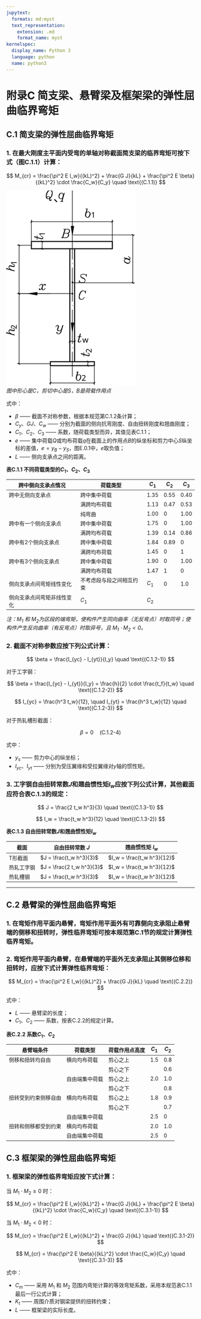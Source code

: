 ```yaml
---
jupytext:
  formats: md:myst
  text_representation:
    extension: .md
    format_name: myst
kernelspec:
  display_name: Python 3
  language: python
  name: python3
---
```


# 附录C  简支梁、悬臂梁及框架梁的弹性屈曲临界弯矩

## C.1 简支梁的弹性屈曲临界弯矩

### 1. 在最大刚度主平面内受弯的单轴对称截面简支梁的临界弯矩可按下式（图C.1.1）计算：

$$
M_{cr} = \frac{\pi^2 E I_w}{(kL)^2} + \frac{G J}{kL} + \frac{\pi^2 E \beta}{(kL)^2} \cdot \frac{C_w}{C_y}
\quad \text{(C.1.1)}
$$

![图C.1.1 单轴对称工字形截面](media/image856.svg)  
*图中形心是$C$，剪切中心是$S$，$B$是荷载作用点*

式中：  
- $\beta$ —— 截面不对称参数，根据本规范第C.1.2条计算；  
- $C_y$、$GJ$、$C_w$ —— 分别为截面的侧向抗弯刚度、自由扭转刚度和翘曲刚度；  
- $C_1$、$C_2$、$C_3$ —— 系数，随荷载类型而异，其值见表C.1.1；  
- $e$ —— 集中荷载$Q$或均布荷载$q$在截面上的作用点$B$的纵坐标和剪力中心$S$纵坐标的差值，$e = y_B - y_S$，图E.0.1中，$e$取负值；  
- $L$ —— 侧向支承点之间的距离。

**表C.1.1 不同荷载类型的$C_1$、$C_2$、$C_3$**

| 跨中侧向支承点情况       | 荷载类型       | $C_1$ | $C_2$ | $C_3$ |
|--------------------------|----------------|-------|-------|-------|
| 跨中无侧向支承点         | 跨中集中荷载   | 1.35  | 0.55  | 0.40  |
|                          | 满跨均布荷载   | 1.13  | 0.47  | 0.53  |
|                          | 纯弯曲         | 1.00  | 0     | 1.00  |
| 跨中有一个侧向支承点     | 跨中集中荷载   | 1.75  | 0     | 1.00  |
|                          | 满跨均布荷载   | 1.39  | 0.14  | 0.86  |
| 跨中有2个侧向支承点      | 跨中集中荷载   | 1.84  | 0.89  | 0     |
|                          | 满跨均布荷载   | 1.45  | 0     | 1     |
| 跨中有3个侧向支承点      | 跨中集中荷载   | 1.90  | 0     | 1.00  |
|                          | 满跨均布荷载   | 1.47  | 1     | 0     |
| 侧向支承点间弯矩线性变化 | 不考虑段与段之间相互约束 | $C_1$ | 0     | 1.0   |
| 侧向支承点间弯矩非线性变化 | $C_1$         | $C_2$ |       |       |

*注：$M_1$ 和 $M_2$为区段的端弯矩，使构件产生同向曲率（无反弯点）时取同号；使构件产生反向曲率（有反弯点）时取异号，且 $M_1 \cdot M_2 < 0$。*

### 2. 截面不对称参数应按下列公式计算：

$$
\beta = \frac{I_{yc} - I_{yt}}{I_y}
\quad \text{(C.1.2-1)}
$$

对于工字钢：

$$
\beta = \frac{I_{yc} - I_{yt}}{I_y} = \frac{h}{2} \cdot \frac{t_f}{t_w}
\quad \text{(C.1.2-2)}
$$

$$
I_{yc} = \frac{h^3 t_w}{12}, \quad I_{yt} = \frac{h^3 t_w}{12}
\quad \text{(C.1.2-3)}
$$

对于热轧槽形截面：

$$
\beta = 0
\quad \text{(C.1.2-4)}
$$

式中：  
- $y_s$ —— 剪力中心的纵坐标；  
- $I_{yc}$、$I_{yt}$ —— 分别为受压翼缘和受拉翼缘对$y$轴的惯性矩。

### 3. 工字钢自由扭转常数$J$和翘曲惯性矩$I_w$应按下列公式计算，其他截面应符合表C.1.3的规定：

$$
J = \frac{2 t_w h^3}{3}
\quad \text{(C.1.3-1)}
$$

$$
I_w = \frac{t_w h^3}{12}
\quad \text{(C.1.3-2)}
$$

**表C.1.3 自由扭转常数$J$和翘曲惯性矩$I_w$**

| 截面      | 自由扭转常数 $J$           | 翘曲惯性矩 $I_w$                     |
|-----------|----------------------------|---------------------------------------|
| T形截面   | $J = \frac{t_w h^3}{3}$    | $I_w = \frac{t_w h^3}{12}$           |
| 热轧工字钢 | $J = \frac{2 t_w h^3}{3}$ | $I_w = \frac{t_w h^3}{12}$           |
| 热轧槽钢   | $J = \frac{t_w h^3}{3}$   | $I_w = \frac{t_w h^3}{12}$           |

---

## C.2 悬臂梁的弹性屈曲临界弯矩

### 1. 在弯矩作用平面内悬臂，弯矩作用平面外有可靠侧向支承阻止悬臂端的侧移和扭转时，弹性临界弯矩可按本规范第C.1节的规定计算弹性临界弯矩。

### 2. 弯矩作用平面内悬臂，在悬臂端的平面外无支承阻止其侧移位移和扭转时，应按下式计算弹性临界弯矩：

$$
M_{cr} = \frac{\pi^2 E I_w}{(kL)^2} + \frac{G J}{kL}
\quad \text{(C.2.2)}
$$

式中：  
- $L$ —— 悬臂梁的长度；  
- $C_1$、$C_2$ —— 系数，按表C.2.2的规定计算。

**表C.2.2 系数$C_1$、$C_2$**

| 悬臂端条件                  | 荷载类型       | 荷载作用点高度 | $C_1$ | $C_2$ |
|-----------------------------|----------------|----------------|-------|-------|
| 侧移和扭转均自由           | 横向均布荷载   | 剪心之上       | 1.5   | 0.8   |
|                             |                | 剪心之下       |       | 0.6   |
|                             | 自由端集中荷载 | 剪心之上       | 2.0   | 1.0   |
|                             |                | 剪心之下       |       | 0.8   |
| 扭转受到约束侧移自由       | 横向均布荷载   | 剪心之上       | 1.8   | 0.9   |
|                             |                | 剪心之下       |       | 0.7   |
|                             | 自由端集中荷载 |                | 2.5   | 0     |
| 扭转和侧移都受到约束       | 横向均布荷载   |                | 2.0   | 1.0   |
|                             | 自由端集中荷载 |                | 2.5   | 0     |



## C.3 框架梁的弹性屈曲临界弯矩

### 1. 框架梁的弹性临界弯矩应按下式计算：

当 $M_1 \cdot M_2 \geq 0$ 时：

$$
M_{cr} = \frac{\pi^2 E I_w}{(kL)^2} + \frac{G J}{kL} + \frac{\pi^2 E \beta}{(kL)^2} \cdot \frac{C_w}{C_y} \quad \text{(C.3.1-1)}
$$

当 $M_1 \cdot M_2 < 0$ 时：

$$
M_{cr} = \frac{\pi^2 E I_w}{(kL)^2} + \frac{G J}{kL} \quad \text{(C.3.1-2)}
$$

$$
M_{cr} = \frac{\pi^2 E \beta}{(kL)^2} \cdot \frac{C_w}{C_y} \quad \text{(C.3.1-3)}
$$

式中：  
- $C_m$ —— 采用 $M_1$ 和 $M_2$ 范围内弯矩计算的等效弯矩系数，采用本规范表C.1.1最后一行公式计算；  
- $K_t$ —— 周围介质对钢梁提供的扭转约束；  
- $L$ —— 框架梁的实际长度。

